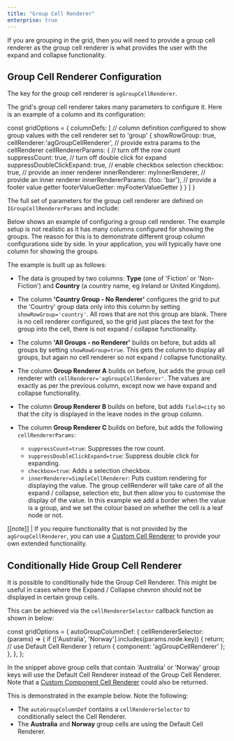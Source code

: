 ```yaml
---
title: "Group Cell Renderer"
enterprise: true
---
```


If you are grouping in the grid, then you will need to provide a group cell renderer as the group cell renderer is what provides the user with the expand and collapse functionality.

## Group Cell Renderer Configuration

The key for the group cell renderer is `agGroupCellRenderer`.

The grid's group cell renderer takes many parameters to configure it. Here is an example of a column and its configuration:

<snippet>
const gridOptions = {
    columnDefs: [
        // column definition configured to show group values with the cell renderer set to 'group'
        {
            showRowGroup: true,
            cellRenderer:'agGroupCellRenderer',
            // provide extra params to the cellRenderer
            cellRendererParams: {
                // turn off the row count
                suppressCount: true,
                // turn off double click for expand
                suppressDoubleClickExpand: true,
                // enable checkbox selection
                checkbox: true,
                // provide an inner renderer
                innerRenderer: myInnerRenderer,
                // provide an inner renderer
                innerRendererParams: {foo: 'bar'},
                // provide a footer value getter
                footerValueGetter: myFooterValueGetter
            }
        }
    ]
}
</snippet>

The full set of parameters for the group cell renderer are defined on `IGroupCellRendererParams` and include:

<interface-documentation interfaceName='IGroupCellRendererParams' overrideSrc='group-cell-renderer/group-cell-renderer.json' ></interface-documentation>

Below shows an example of configuring a group cell renderer. The example setup is not realistic as it has many columns configured for showing the groups. The reason for this is to demonstrate different group column configurations side by side. In your application, you will typically have one column for showing the groups.

The example is built up as follows:

- The data is grouped by two columns: **Type** (one of 'Fiction' or 'Non-Fiction') and **Country** (a country name, eg Ireland or United Kingdom).

- The column **'Country Group - No Renderer'** configures the grid to put the 'Country' group data only into this column by setting `showRowGroup='country'`. All rows that are not this group are blank. There is no cell renderer configured, so the grid just places the text for the group into the cell, there is not expand / collapse functionality.

- The column **'All Groups - no Renderer'** builds on before, but adds all groups by setting `showRowGroup=true`. This gets the column to display all groups, but again no cell renderer so not expand / collapse functionality.

- The column **Group Renderer A** builds on before, but adds the group cell renderer with `cellRenderer='agGroupCellRenderer'`. The values are exactly as per the previous column, except now we have expand and collapse functionality.

- The column **Group Renderer B** builds on before, but adds `field=city` so that the city is displayed in the leave nodes in the group column.

- The column **Group Renderer C** builds on before, but adds the following `cellRendererParams`:

    - `suppressCount=true`: Suppresses the row count.
    - `suppressDoubleClickExpand=true`: Suppress double click for expanding.
    - `checkbox=true`: Adds a selection checkbox.
    - `innerRenderer=SimpleCellRenderer`: Puts custom rendering for displaying the value. The group cellRenderer will take care of all the expand / collapse, selection etc, but then allow you to customise the display of the value. In this example we add a border when the value is a group, and we set the colour based on whether the cell is a leaf node or not.

<grid-example title='Group Cell Renderer Configuration' name='group-renderer' type='mixed' options='{"enterprise": true, "modules": ["clientside", "rowgrouping"]}'></grid-example>

[[note]]
| If you require functionality that is not provided by the `agGroupCellRenderer`, you can use a [Custom Cell Renderer](/component-cell-renderer/#custom-group-cell-renderer-example) to provide your own extended functionality.

## Conditionally Hide Group Cell Renderer

It is possible to conditionally hide the Group Cell Renderer. This might be useful in cases where the Expand / Collapse
chevron should not be displayed in certain group cells.

This can be achieved via the `cellRendererSelector` callback function as shown in below:

<snippet>
const gridOptions = { 
    autoGroupColumnDef: {
        cellRendererSelector: (params) => {
          if (['Australia', 'Norway'].includes(params.node.key)) {
            return; // use Default Cell Renderer
          }
          return { component: 'agGroupCellRenderer' };      
        },
    },
};
</snippet>

In the snippet above group cells that contain 'Australia' or 'Norway' group keys will use the Default Cell Renderer instead
of the Group Cell Renderer. Note that a [Custom Component Cell Renderer](/component-cell-renderer/) could also be returned.

This is demonstrated in the example below. Note the following:

- The `autoGroupColumnDef` contains a `cellRendererSelector` to conditionally select the Cell Renderer.
- The **Australia** and **Norway** group cells are using the Default Cell Renderer.

<grid-example title='Conditionally Show Group Cell Renderer' name='custom-expand-collapse-cell' type='mixed' options='{"enterprise": true, "modules": ["clientside", "rowgrouping"]}'></grid-example>